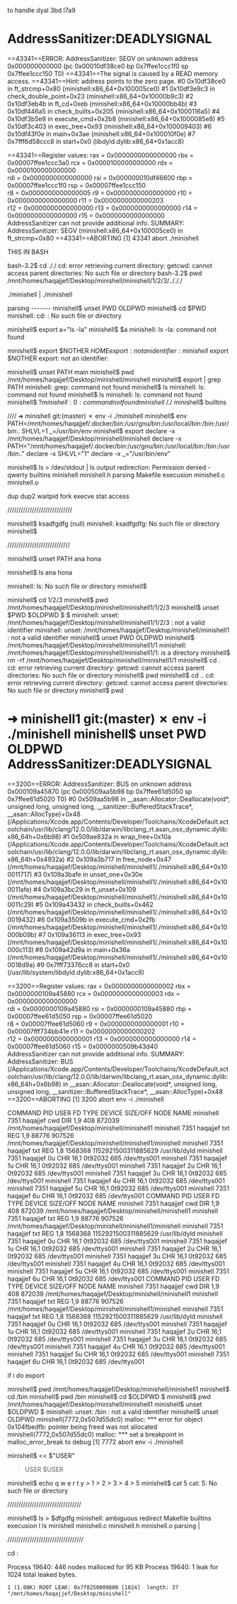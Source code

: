 to handle dyal 3bd l7a9


AddressSanitizer:DEADLYSIGNAL
=================================================================
==43341==ERROR: AddressSanitizer: SEGV on unknown address 0x000000000000 (pc 0x00010df38ce0 bp 0x7ffee1ccc1f0 sp 0x7ffee1ccc150 T0)
==43341==The signal is caused by a READ memory access.
==43341==Hint: address points to the zero page.
    #0 0x10df38ce0 in ft_strcmp+0x80 (minishell:x86_64+0x100005ce0)
    #1 0x10df3e9c3 in check_double_point+0x23 (minishell:x86_64+0x10000b9c3)
    #2 0x10df3eb4b in ft_cd+0xeb (minishell:x86_64+0x10000bb4b)
    #3 0x10df446a5 in check_builts+0x205 (minishell:x86_64+0x1000116a5)
    #4 0x10df3b5e8 in execute_cmd+0x2b8 (minishell:x86_64+0x1000085e8)
    #5 0x10df3c403 in exec_tree+0x93 (minishell:x86_64+0x100009403)
    #6 0x10df43f0e in main+0x3ae (minishell:x86_64+0x100010f0e)
    #7 0x7fff6d58ccc8 in start+0x0 (libdyld.dylib:x86_64+0x1acc8)

==43341==Register values:
rax = 0x0000000000000000  rbx = 0x00007ffee1ccc3a0  rcx = 0x0000100000000000  rdx = 0x0000100000000000  
rdi = 0x0000000000000000  rsi = 0x000000010df46600  rbp = 0x00007ffee1ccc1f0  rsp = 0x00007ffee1ccc150  
 r8 = 0x0000000000000005   r9 = 0x0000000000000000  r10 = 0x0000000000000000  r11 = 0x0000000000000203  
r12 = 0x0000000000000000  r13 = 0x0000000000000000  r14 = 0x0000000000000000  r15 = 0x0000000000000000  
AddressSanitizer can not provide additional info.
SUMMARY: AddressSanitizer: SEGV (minishell:x86_64+0x100005ce0) in ft_strcmp+0x80
==43341==ABORTING
[1]    43341 abort      ./minishell

THIS IN BASH

bash-3.2$ cd ././
cd: error retrieving current directory: getcwd: cannot access parent directories: No such file or directory
bash-3.2$ pwd
/mnt/homes/haqajjef/Desktop/minishell/minishell/1/2/3/../././

./minishell | ./minishell 

parsing  -------
minishell$ unset PWD OLDPWD
minishell$ cd $PWD
minishell: cd: : No such file or directory

minishell$ export a="ls -la"
minishell$ $a
minishell: ls -la: command not found


minishell$ export $NOTHER $HOME
export: not an identifier: 
minishell$ export $NOTHER 
export: not an identifier: 


minishell$ unset PATH
main
minishell$ pwd
/mnt/homes/haqajjef/Desktop/minishell/minishell
minishell$ export | grep PATH
minishell: grep: command not found
minishell$ ls
minishell: ls: command not found
minishell$ ls
minishell: ls: command not found
minishell$ $?
minishell: 0: command not found
minishell$ /./
minishell$ builtins

////
➜  minishell git:(master) ✗ env -i ./minishell 
minishell$ env
PATH=/mnt/homes/haqajjef/.docker/bin:/usr/gnu/bin:/usr/local/bin:/bin:/usr/bin:.
SHLVL=1
_=/usr/bin/env
minishell$ export
declare -x /mnt/homes/haqajjef/Desktop/minishell/minishell
declare -x PATH="/mnt/homes/haqajjef/.docker/bin:/usr/gnu/bin:/usr/local/bin:/bin:/usr/bin:."
declare -x SHLVL="1"
declare -x _="/usr/bin/env"


minishell$ ls > /dev/stdout | ls
output redirection: Permission denied
-qwerty         builtins        minishell       minishell.h     parsing
Makefile        execusion       minishell.c     minishell.o


dup dup2 waitpid fork execve stat access 




/////////////////////////////


minishell$ ksadfgdfg
(null)
minishell: ksadfgdfg: No such file or directory
minishell$ 


////////////////////////////


minishell$ unset PATH
ana hona 

minishell$ ls
ana hona 

minishell: ls: No such file or directory
minishell$ 


minishell$ cd 1/2/3
minishell$ pwd
/mnt/homes/haqajjef/Desktop/minishell/minishell1/1/2/3
minishell$ unset $PWD $OLDPWD
$
$
minishell: unset: /mnt/homes/haqajjef/Desktop/minishell/minishell1/1/2/3 : not a valid identifier
minishell: unset: /mnt/homes/haqajjef/Desktop/minishell/minishell1 : not a valid identifier
minishell$ unset PWD OLDPWD
minishell$ /mnt/homes/haqajjef/Desktop/minishell/minishell1/1
minishell: /mnt/homes/haqajjef/Desktop/minishell/minishell1/1: is a directory
minishell$ rm -rf /mnt/homes/haqajjef/Desktop/minishell/minishell1/1
minishell$ cd .
cd: error retrieving current directory: getcwd: cannot access parent directories: No such file or directory
minishell$ pwd
minishell$ cd ..
cd: error retrieving current directory: getcwd: cannot access parent directories: No such file or directory
minishell$ pwd

➜  minishell1 git:(master) ✗ env -i ./minishell 
minishell$ unset PWD OLDPWD
AddressSanitizer:DEADLYSIGNAL
=================================================================
==3200==ERROR: AddressSanitizer: BUS on unknown address 0x000109a45870 (pc 0x000509aa5b98 bp 0x7ffee61d5050 sp 0x7ffee61d5020 T0)
    #0 0x509aa5b98 in __asan::Allocator::Deallocate(void*, unsigned long, unsigned long, __sanitizer::BufferedStackTrace*, __asan::AllocType)+0x48 (/Applications/Xcode.app/Contents/Developer/Toolchains/XcodeDefault.xctoolchain/usr/lib/clang/12.0.0/lib/darwin/libclang_rt.asan_osx_dynamic.dylib:x86_64h+0x6b98)
    #1 0x509ae832a in wrap_free+0x10a (/Applications/Xcode.app/Contents/Developer/Toolchains/XcodeDefault.xctoolchain/usr/lib/clang/12.0.0/lib/darwin/libclang_rt.asan_osx_dynamic.dylib:x86_64h+0x4932a)
    #2 0x109a3b717 in free_node+0x47 (/mnt/homes/haqajjef/Desktop/minishell/minishell1/./minishell:x86_64+0x100011717)
    #3 0x109a3bafe in unset_one+0x30e (/mnt/homes/haqajjef/Desktop/minishell/minishell1/./minishell:x86_64+0x100011afe)
    #4 0x109a3bc29 in ft_unset+0x109 (/mnt/homes/haqajjef/Desktop/minishell/minishell1/./minishell:x86_64+0x100011c29)
    #5 0x109a43432 in check_builts+0x462 (/mnt/homes/haqajjef/Desktop/minishell/minishell1/./minishell:x86_64+0x100019432)
    #6 0x109a3509b in execute_cmd+0x2fb (/mnt/homes/haqajjef/Desktop/minishell/minishell1/./minishell:x86_64+0x10000b09b)
    #7 0x109a36113 in exec_tree+0x93 (/mnt/homes/haqajjef/Desktop/minishell/minishell1/./minishell:x86_64+0x10000c113)
    #8 0x109a42d9a in main+0x36a (/mnt/homes/haqajjef/Desktop/minishell/minishell1/./minishell:x86_64+0x100018d9a)
    #9 0x7fff73376cc8 in start+0x0 (/usr/lib/system/libdyld.dylib:x86_64+0x1acc8)

==3200==Register values:
rax = 0x0000000000000002  rbx = 0x0000000109a45880  rcx = 0x0000000000000003  rdx = 0x0000000000000000  
rdi = 0x0000000109a45880  rsi = 0x0000000109a45880  rbp = 0x00007ffee61d5050  rsp = 0x00007ffee61d5020  
 r8 = 0x00007ffee61d5060   r9 = 0x0000000000000001  r10 = 0x00007fff734bb41e  r11 = 0x0000000000000202  
r12 = 0x0000000000000001  r13 = 0x0000000000000000  r14 = 0x00007ffee61d5060  r15 = 0x0000000509b43d40  
AddressSanitizer can not provide additional info.
SUMMARY: AddressSanitizer: BUS (/Applications/Xcode.app/Contents/Developer/Toolchains/XcodeDefault.xctoolchain/usr/lib/clang/12.0.0/lib/darwin/libclang_rt.asan_osx_dynamic.dylib:x86_64h+0x6b98) in __asan::Allocator::Deallocate(void*, unsigned long, unsigned long, __sanitizer::BufferedStackTrace*, __asan::AllocType)+0x48
==3200==ABORTING
[1]    3200 abort      env -i ./minishell


COMMAND    PID     USER   FD   TYPE DEVICE SIZE/OFF                NODE NAME
minishell 7351 haqajjef  cwd    DIR    1,9      408              872039 /mnt/homes/haqajjef/Desktop/minishell/minishell1
minishell 7351 haqajjef  txt    REG    1,9    88776              907526 /mnt/homes/haqajjef/Desktop/minishell/minishell1/minishell
minishell 7351 haqajjef  txt    REG    1,8  1568368 1152921500311885629 /usr/lib/dyld
minishell 7351 haqajjef    0u   CHR   16,1  0t92032                 685 /dev/ttys001
minishell 7351 haqajjef    1u   CHR   16,1  0t92032                 685 /dev/ttys001
minishell 7351 haqajjef    2u   CHR   16,1  0t92032                 685 /dev/ttys001
minishell 7351 haqajjef    3u   CHR   16,1  0t92032                 685 /dev/ttys001
minishell 7351 haqajjef    4u   CHR   16,1  0t92032                 685 /dev/ttys001
minishell 7351 haqajjef    5u   CHR   16,1  0t92032                 685 /dev/ttys001
minishell 7351 haqajjef    6u   CHR   16,1  0t92032                 685 /dev/ttys001
COMMAND    PID     USER   FD   TYPE DEVICE SIZE/OFF                NODE NAME
minishell 7351 haqajjef  cwd    DIR    1,9      408              872039 /mnt/homes/haqajjef/Desktop/minishell/minishell1
minishell 7351 haqajjef  txt    REG    1,9    88776              907526 /mnt/homes/haqajjef/Desktop/minishell/minishell1/minishell
minishell 7351 haqajjef  txt    REG    1,8  1568368 1152921500311885629 /usr/lib/dyld
minishell 7351 haqajjef    0u   CHR   16,1  0t92032                 685 /dev/ttys001
minishell 7351 haqajjef    1u   CHR   16,1  0t92032                 685 /dev/ttys001
minishell 7351 haqajjef    2u   CHR   16,1  0t92032                 685 /dev/ttys001
minishell 7351 haqajjef    3u   CHR   16,1  0t92032                 685 /dev/ttys001
minishell 7351 haqajjef    4u   CHR   16,1  0t92032                 685 /dev/ttys001
minishell 7351 haqajjef    5u   CHR   16,1  0t92032                 685 /dev/ttys001
minishell 7351 haqajjef    6u   CHR   16,1  0t92032                 685 /dev/ttys001
COMMAND    PID     USER   FD   TYPE DEVICE SIZE/OFF                NODE NAME
minishell 7351 haqajjef  cwd    DIR    1,9      408              872039 /mnt/homes/haqajjef/Desktop/minishell/minishell1
minishell 7351 haqajjef  txt    REG    1,9    88776              907526 /mnt/homes/haqajjef/Desktop/minishell/minishell1/minishell
minishell 7351 haqajjef  txt    REG    1,8  1568368 1152921500311885629 /usr/lib/dyld
minishell 7351 haqajjef    0u   CHR   16,1  0t92032                 685 /dev/ttys001
minishell 7351 haqajjef    1u   CHR   16,1  0t92032                 685 /dev/ttys001
minishell 7351 haqajjef    2u   CHR   16,1  0t92032                 685 /dev/ttys001
minishell 7351 haqajjef    3u   CHR   16,1  0t92032                 685 /dev/ttys001
minishell 7351 haqajjef    4u   CHR   16,1  0t92032                 685 /dev/ttys001
minishell 7351 haqajjef    5u   CHR   16,1  0t92032                 685 /dev/ttys001
minishell 7351 haqajjef    6u   CHR   16,1  0t92032                 685 /dev/ttys001

if i do export

minishell$ pwd
/mnt/homes/haqajjef/Desktop/minishell/minishell1
minishell$ cd /bin
minishell$ pwd
/bin
minishell$ cd $OLDPWD
$
minishell$ pwd
/mnt/homes/haqajjef/Desktop/minishell/minishell1
minishell$ unset $OLDPWD
$
minishell: unset: /bin : not a valid identifier
minishell$ unset OLDPWD 
minishell(7772,0x507d55dc0) malloc: *** error for object 0x104fbedfb: pointer being freed was not allocated
minishell(7772,0x507d55dc0) malloc: *** set a breakpoint in malloc_error_break to debug
[1]    7772 abort      env -i ./minishell

minishell$ << $"USER"
>USER
>$USER


minishell$ echo q w e r t y > 1 > 2 > 3 > 4 > 5
minishell$ cat 5
cat: 5: No such file or directory





/////////////////////////////////

minishell$ ls > $dfgdfg
minishell: ambiguous redirect
Makefile        builtins        execusion       l               ls              minishell       minishell.c     minishell.h     minishell.o     parsing         |


//////////////////////////////////

cd :

Process 19640: 446 nodes malloced for 95 KB
Process 19640: 1 leak for 1024 total leaked bytes.

    1 (1.00K) ROOT LEAK: 0x7f8250009800 [1024]  length: 37  "/mnt/homes/haqajjef/Desktop/minishell"



